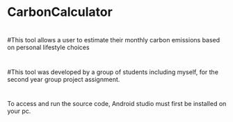 # CarbonCalculator
#
#This tool allows a user to estimate their monthly carbon emissions based on personal lifestyle choices
#
#This tool was developed by a group of students including myself, for the second year group project assignment. 
#
To access and run the source code, Android studio must first be installed on your pc.
